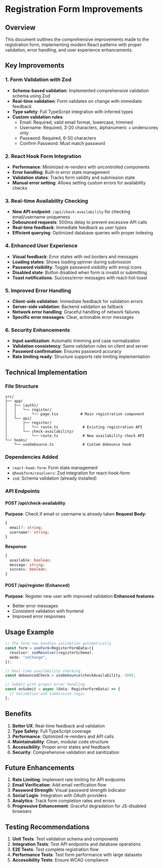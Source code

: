 # Registration Form Improvements

## Overview

This document outlines the comprehensive improvements made to the registration form, implementing modern React patterns with proper validation, error handling, and user experience enhancements.

## Key Improvements

### 1. Form Validation with Zod

- **Schema-based validation**: Implemented comprehensive validation schema using Zod
- **Real-time validation**: Form validates on change with immediate feedback
- **Type safety**: Full TypeScript integration with inferred types
- **Custom validation rules**:
  - Email: Required, valid email format, lowercase, trimmed
  - Username: Required, 3-20 characters, alphanumeric + underscores only
  - Password: Required, 6-50 characters
  - Confirm Password: Must match password

### 2. React Hook Form Integration

- **Performance**: Minimized re-renders with uncontrolled components
- **Error handling**: Built-in error state management
- **Validation states**: Tracks form validity and submission state
- **Manual error setting**: Allows setting custom errors for availability checks

### 3. Real-time Availability Checking

- **New API endpoint**: `/api/check-availability` for checking email/username uniqueness
- **Debounced requests**: 500ms delay to prevent excessive API calls
- **Real-time feedback**: Immediate feedback as user types
- **Efficient querying**: Optimized database queries with proper indexing

### 4. Enhanced User Experience

- **Visual feedback**: Error states with red borders and messages
- **Loading states**: Shows loading spinner during submission
- **Password visibility**: Toggle password visibility with emoji icons
- **Disabled state**: Button disabled when form is invalid or submitting
- **Toast notifications**: Success/error messages with react-hot-toast

### 5. Improved Error Handling

- **Client-side validation**: Immediate feedback for validation errors
- **Server-side validation**: Backend validation as fallback
- **Network error handling**: Graceful handling of network failures
- **Specific error messages**: Clear, actionable error messages

### 6. Security Enhancements

- **Input sanitization**: Automatic trimming and case normalization
- **Validation consistency**: Same validation rules on client and server
- **Password confirmation**: Ensures password accuracy
- **Rate limiting ready**: Structure supports rate limiting implementation

## Technical Implementation

### File Structure

```
src/
├── app/
│   ├── (auth)/
│   │   └── register/
│   │       └── page.tsx          # Main registration component
│   └── api/
│       ├── register/
│       │   └── route.ts           # Existing registration API
│       └── check-availability/
│           └── route.ts           # New availability check API
└── hooks/
    └── useDebounce.ts             # Custom debounce hook
```

### Dependencies Added

- `react-hook-form`: Form state management
- `@hookform/resolvers`: Zod integration for react-hook-form
- `zod`: Schema validation (already installed)

### API Endpoints

#### POST /api/check-availability

**Purpose**: Check if email or username is already taken
**Request Body**:

```typescript
{
  email?: string;
  username?: string;
}
```

**Response**:

```typescript
{
  available: boolean;
  message: string;
  success: boolean;
}
```

#### POST /api/register (Enhanced)

**Purpose**: Register new user with improved validation
**Enhanced features**:

- Better error messages
- Consistent validation with frontend
- Improved error responses

## Usage Example

```typescript
// The form now handles validation automatically
const form = useForm<RegisterFormData>({
  resolver: zodResolver(registerSchema),
  mode: "onChange",
});

// Real-time availability checking
const debouncedCheck = useDebounce(checkAvailability, 500);

// Submit with proper error handling
const onSubmit = async (data: RegisterFormData) => {
  // Validation and submission logic
};
```

## Benefits

1. **Better UX**: Real-time feedback and validation
2. **Type Safety**: Full TypeScript coverage
3. **Performance**: Optimized re-renders and API calls
4. **Maintainability**: Clean, modular code structure
5. **Accessibility**: Proper error states and feedback
6. **Security**: Comprehensive validation and sanitization

## Future Enhancements

1. **Rate Limiting**: Implement rate limiting for API endpoints
2. **Email Verification**: Add email verification flow
3. **Password Strength**: Visual password strength indicator
4. **Social Login**: Integration with OAuth providers
5. **Analytics**: Track form completion rates and errors
6. **Progressive Enhancement**: Graceful degradation for JS-disabled browsers

## Testing Recommendations

1. **Unit Tests**: Test validation schema and components
2. **Integration Tests**: Test API endpoints and database operations
3. **E2E Tests**: Test complete registration flow
4. **Performance Tests**: Test form performance with large datasets
5. **Accessibility Tests**: Ensure WCAG compliance
